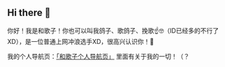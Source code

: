 ## Hi there 👋

你好！我是和歌子！你也可以叫我鸽子、歌鸽子、挽歌☝🤓（ID已经多的不行了XD），是一位普通上网冲浪选手XD，很高兴认识你！🥳

我的个人导航页：[「和歌子个人导航页」](https://al.u311533.nyat.app:32848/) 里面有关于我的一切！（？
<!--
**wan0ge/wan0ge** is a ✨ _special_ ✨ repository because its `README.md` (this file) appears on your GitHub profile.

Here are some ideas to get you started:

- 🔭 I’m currently working on ...
- 🌱 I’m currently learning ...
- 👯 I’m looking to collaborate on ...
- 🤔 I’m looking for help with ...
- 💬 Ask me about ...
- 📫 How to reach me: ...
- 😄 Pronouns: ...
- ⚡ Fun fact: ...
-->
